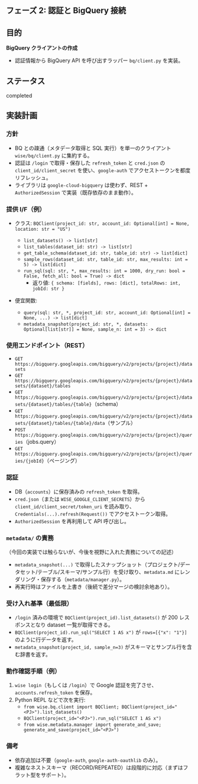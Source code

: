 ## フェーズ 2: 認証と BigQuery 接続

## 目的

**BigQuery クライアントの作成**

- 認証情報から BigQuery API を呼び出すラッパー `bq/client.py` を実装。

## ステータス

completed

## 実装計画

### 方針

- BQ との疎通（メタデータ取得と SQL 実行）を単一のクライアント `wise/bq/client.py` に集約する。
- 認証は `/login` で取得・保存した `refresh_token` と `cred.json` の `client_id/client_secret` を使い、`google-auth` でアクセストークンを都度リフレッシュ。
- ライブラリは `google-cloud-bigquery` は使わず、REST + `AuthorizedSession` で実装（既存依存のまま動作）。

### 提供 I/F（例）

- クラス: `BQClient(project_id: str, account_id: Optional[int] = None, location: str = "US")`

  - `list_datasets() -> list[str]`
  - `list_tables(dataset_id: str) -> list[str]`
  - `get_table_schema(dataset_id: str, table_id: str) -> list[dict]`
  - `sample_rows(dataset_id: str, table_id: str, max_results: int = 5) -> list[dict]`
  - `run_sql(sql: str, *, max_results: int = 1000, dry_run: bool = False, fetch_all: bool = True) -> dict`
    - 返り値: `{ schema: [fields], rows: [dict], totalRows: int, jobId: str }`

- 便宜関数:
  - `query(sql: str, *, project_id: str, account_id: Optional[int] = None, ...) -> list[dict]`
  - `metadata_snapshot(project_id: str, *, datasets: Optional[list[str]] = None, sample_n: int = 3) -> dict`

### 使用エンドポイント（REST）

- `GET  https://bigquery.googleapis.com/bigquery/v2/projects/{project}/datasets`
- `GET  https://bigquery.googleapis.com/bigquery/v2/projects/{project}/datasets/{dataset}/tables`
- `GET  https://bigquery.googleapis.com/bigquery/v2/projects/{project}/datasets/{dataset}/tables/{table}`（schema）
- `GET  https://bigquery.googleapis.com/bigquery/v2/projects/{project}/datasets/{dataset}/tables/{table}/data`（サンプル）
- `POST https://bigquery.googleapis.com/bigquery/v2/projects/{project}/queries`（jobs.query）
- `GET  https://bigquery.googleapis.com/bigquery/v2/projects/{project}/queries/{jobId}`（ページング）

### 認証

- DB（`accounts`）に保存済みの `refresh_token` を取得。
- `cred.json`（または `WISE_GOOGLE_CLIENT_SECRETS`）から `client_id/client_secret/token_uri` を読み取り、`Credentials(...).refresh(Request())` でアクセストークン取得。
- `AuthorizedSession` を再利用して API 呼び出し。

### `metadata/` の責務

（今回の実装では触らないが、今後を視野に入れた責務についての記述）

- `metadata_snapshot(...)` で取得したスナップショット（プロジェクト/データセット/テーブル/スキーマ/サンプル行）を受け取り、`metadata.md` にレンダリング・保存する（`metadata/manager.py`）。
- 再実行時はファイルを上書き（後続で差分マージの検討余地あり）。

### 受け入れ基準（最低限）

- `/login` 済みの環境で `BQClient(project_id).list_datasets()` が 200 レスポンスとなり dataset 一覧が取得できる。
- `BQClient(project_id).run_sql("SELECT 1 AS x")` が `rows=[{"x": "1"}]` のように行データを返す。
- `metadata_snapshot(project_id, sample_n=3)` がスキーマとサンプル行を含む辞書を返す。

### 動作確認手順（例）

1. `wise login`（もしくは `/login`）で Google 認証を完了させ、`accounts.refresh_token` を保存。
2. Python REPL などで次を実行:
   - `from wise.bq.client import BQClient; BQClient(project_id="<PJ>").list_datasets()`
   - `BQClient(project_id="<PJ>").run_sql("SELECT 1 AS x")`
   - `from wise.metadata.manager import generate_and_save; generate_and_save(project_id="<PJ>")`

### 備考

- 依存追加は不要（`google-auth`, `google-auth-oauthlib` のみ）。
- 複雑なネストスキーマ（RECORD/REPEATED）は段階的に対応（まずはフラット型をサポート）。
